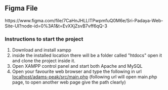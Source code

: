 <h2>Figma File</h2>
https://www.figma.com/file/7CaHnJHLLITPwpmfuQ0M6e/Sri-Padaya-Web-Site-UI?node-id=0%3A1&t=EvXXjZsvB7vff6qQ-3

<h3>Instructions to start the project</h3>

<ol>
<li>Download and install xampp</li>

<li>inside the installed location there will be a folder called "htdocs" open it and clone the project inside it.</li>

<li>Open XAMPP control panel and start both Apache and MySQL</li>

<li>Open your favourite web browser and type the following in url <a href="localhost/adams-peak/src/main.php">localhost/adams-peak/src/main.php</a> (following url will open main.php page, to open another web page give the path clearly)</li>

</ol>